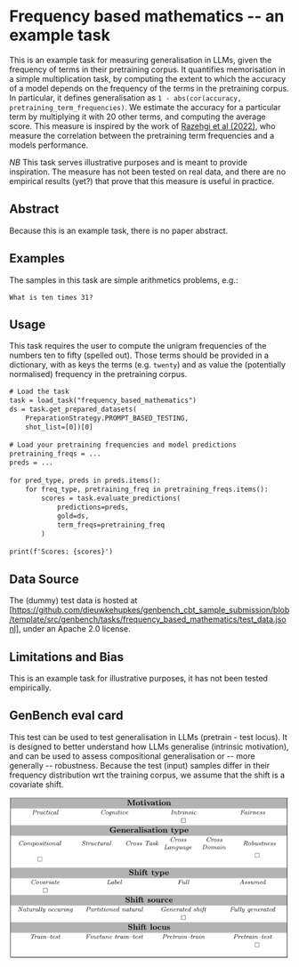 # Frequency based mathematics -- an example task

This is an example task for measuring generalisation in LLMs, given the frequency
of terms in their pretraining corpus. It quantifies memorisation in a simple 
multiplication task, by computing the extent to which the accuracy of a model
depends on the frequency of the terms in the pretraining corpus. In particular,
it defines generalisation as `1 - abs(cor(accuracy, pretraining_term_frequencies)`.
We estimate the accuracy for a particular term by multiplying it with 20 other
terms, and computing the average score. 
This measure is inspired by the work of [Razehgi et al (2022)](https://aclanthology.org/2022.findings-emnlp.59/),
who measure the correlation between the pretraining term frequencies and a models performance.

*NB* This task serves illustrative purposes and is meant to provide inspiration. The measure has
not been tested on real data, and there are no empirical results (yet?) that prove that this
measure is useful in practice.

## Abstract
Because this is an example task, there is no paper abstract.

## Examples

The samples in this task are simple arithmetics problems, e.g.:

```
What is ten times 31?
```

## Usage

This task requires the user to compute the unigram frequencies of the numbers ten to fifty (spelled out).
Those terms should be provided in a dictionary, with as keys the terms (e.g. `twenty`) and as value the 
(potentially normalised) frequency in the pretraining corpus.

```
# Load the task
task = load_task("frequency_based_mathematics")
ds = task.get_prepared_datasets(
    PreparationStrategy.PROMPT_BASED_TESTING,
    shot_list=[0])[0]

# Load your pretraining frequencies and model predictions 
pretraining_freqs = ...
preds = ...

for pred_type, preds in preds.items():
    for freq_type, pretraining_freq in pretraining_freqs.items():
        scores = task.evaluate_predictions(
            predictions=preds,
            gold=ds,
            term_freqs=pretraining_freq
        )

print(f'Scores: {scores}')
```

## Data Source
The (dummy) test data is hosted at [https://github.com/dieuwkehupkes/genbench_cbt_sample_submission/blob/template/src/genbench/tasks/frequency_based_mathematics/test_data.jsonl], under an Apache 2.0 license.

## Limitations and Bias
This is an example task for illustrative purposes, it has not been tested empirically.

## GenBench eval card
This test can be used to test generalisation in LLMs (pretrain - test locus).
It is designed to better understand how LLMs generalise (intrinsic motivation), and can be used to assess 
compositional generalisation or -- more generally -- robustness.
Because the test (input) samples differ in their frequency distribution wrt the training corpus, 
we assume that the shift is a covariate shift.

![GenBench Eval Card](eval_card.png)

